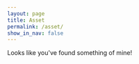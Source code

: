 ```yaml
---
layout: page
title: Asset
permalink: /asset/
show_in_nav: false
---
```


Looks like you've found something of mine!
